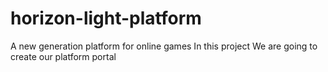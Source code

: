 # horizon-light-platform
A new generation platform for online games
In this project We are going to create our platform portal 
